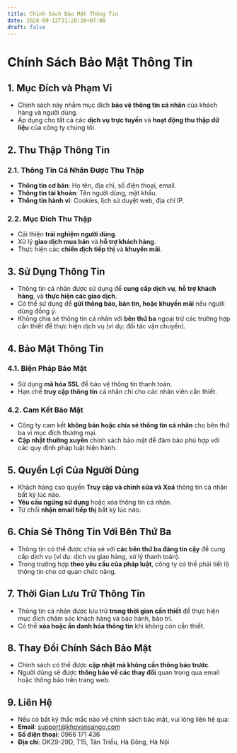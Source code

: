 ```yaml
---
title: Chính Sách Bảo Mật Thông Tin
date: 2024-09-12T21:28:10+07:00
draft: false
---
```


# Chính Sách Bảo Mật Thông Tin

## 1. Mục Đích và Phạm Vi
   - Chính sách này nhằm mục đích **bảo vệ thông tin cá nhân** của khách hàng và người dùng.
   - Áp dụng cho tất cả các **dịch vụ trực tuyến** và **hoạt động thu thập dữ liệu** của công ty chúng tôi.

## 2. Thu Thập Thông Tin
   ### 2.1. Thông Tin Cá Nhân Được Thu Thập
   - **Thông tin cơ bản**: Họ tên, địa chỉ, số điện thoại, email.
   - **Thông tin tài khoản**: Tên người dùng, mật khẩu.
   - **Thông tin hành vi**: Cookies, lịch sử duyệt web, địa chỉ IP.

   ### 2.2. Mục Đích Thu Thập
   - Cải thiện **trải nghiệm người dùng**.
   - Xử lý **giao dịch mua bán** và **hỗ trợ khách hàng**.
   - Thực hiện các **chiến dịch tiếp thị** và **khuyến mãi**.

## 3. Sử Dụng Thông Tin
   - Thông tin cá nhân được sử dụng để **cung cấp dịch vụ**, **hỗ trợ khách hàng**, và **thực hiện các giao dịch**.
   - Có thể sử dụng để **gửi thông báo, bản tin, hoặc khuyến mãi** nếu người dùng đồng ý.
   - Không chia sẻ thông tin cá nhân với **bên thứ ba** ngoại trừ các trường hợp cần thiết để thực hiện dịch vụ (ví dụ: đối tác vận chuyển).

## 4. Bảo Mật Thông Tin
   ### 4.1. Biện Pháp Bảo Mật
   - Sử dụng **mã hóa SSL** để bảo vệ thông tin thanh toán.
   - Hạn chế **truy cập thông tin** cá nhân chỉ cho các nhân viên cần thiết.

   ### 4.2. Cam Kết Bảo Mật
   - Công ty cam kết **không bán hoặc chia sẻ thông tin cá nhân** cho bên thứ ba vì mục đích thương mại.
   - **Cập nhật thường xuyên** chính sách bảo mật để đảm bảo phù hợp với các quy định pháp luật hiện hành.

## 5. Quyền Lợi Của Người Dùng
   - Khách hàng cso quyền **Truy cập và chỉnh sửa và Xoá** thông tin cá nhân bất kỳ lúc nào.
   - **Yêu cầu ngừng sử dụng** hoặc xóa thông tin cá nhân.
   - Từ chối **nhận email tiếp thị** bất kỳ lúc nào.

## 6. Chia Sẻ Thông Tin Với Bên Thứ Ba
   - Thông tin có thể được chia sẻ với **các bên thứ ba đáng tin cậy** để cung cấp dịch vụ (ví dụ: dịch vụ giao hàng, xử lý thanh toán).
   - Trong trường hợp **theo yêu cầu của pháp luật**, công ty có thể phải tiết lộ thông tin cho cơ quan chức năng.

## 7. Thời Gian Lưu Trữ Thông Tin
   - Thông tin cá nhân được lưu trữ **trong thời gian cần thiết** để thực hiện mục đích chăm sóc khách hàng và bảo hành, bảo trì.
   - Có thể **xóa hoặc ẩn danh hóa thông tin** khi không còn cần thiết.

## 8. Thay Đổi Chính Sách Bảo Mật
   - Chính sách có thể được **cập nhật mà không cần thông báo trước**.
   - Người dùng sẽ được **thông báo về các thay đổi** quan trọng qua email hoặc thông báo trên trang web.

## 9. Liên Hệ
   - Nếu có bất kỳ thắc mắc nào về chính sách bảo mật, vui lòng liên hệ qua:
 - **Email**: support@khovansango.com
 - **Số điện thoại**: 0966 171 436
 - **Địa chỉ**: DK29-29D, T15, Tân Triều, Hà Đông, Hà Nội
